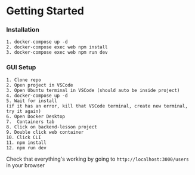 # Getting Started

### Installation
```
1. docker-compose up -d
2. docker-compose exec web npm install
3. docker-compose exec web npm run dev
```

### GUI Setup
```
1. Clone repo
2. Open project in VSCode
3. Open Ubuntu terminal in VSCode (should auto be inside project)
4. docker-compose up -d
5. Wait for install
(if it has an error, kill that VSCode terminal, create new terminal, try it again)
6. Open Docker Desktop
7.  Containers tab
8. Click on backend-lesson project
9. Double click web container
10. Click CLI
11. npm install
12. npm run dev 
```

Check that everything's working by going to `http://localhost:3000/users` in your browser

